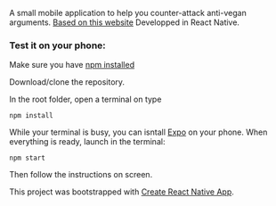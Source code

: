 A small mobile application to help you counter-attack anti-vegan arguments. [Based on this website](https://theveganspeak.com/guide/) Developped in React Native.

### Test it on your phone:

Make sure you have [npm installed](https://www.npmjs.com/get-npm)

Download/clone the repository.

In the root folder, open a terminal on type
```
npm install
```
While your terminal is busy, you can isntall [Expo](https://expo.io/) on your phone.
When everything is ready, launch in the terminal:
```
npm start
```
Then follow the instructions on screen. 


This project was bootstrapped with [Create React Native App](https://github.com/react-community/create-react-native-app).
